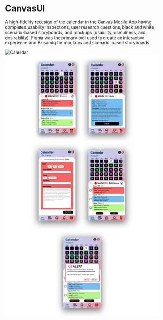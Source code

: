 # CanvasUI
A high-fidelity redesign of the calendar in the Canvas Mobile App having completed usability inspections, user research questions, black and white scenario-based storyboards, and mockups (usability, usefulness, and desirability). Figma was the primary tool used to create an interactive experience and Balsamiq for mockups and scenario-based storyboards.


![Calendar](CanvasCalendar.png)
![UI1](UI1.png)
![UI2](UI2.png)
![UI3](UI3.png)
